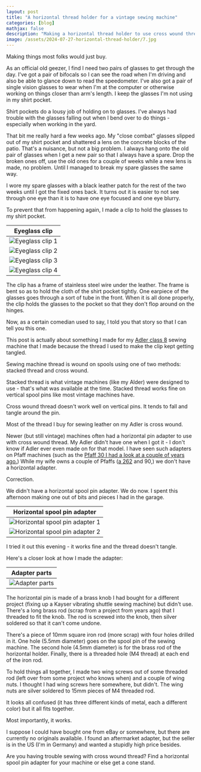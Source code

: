 ```yaml
---
layout: post
title: "A horizontal thread holder for a vintage sewing machine"
categories: [blog]
mathjax: false
description: "Making a horizontal thread holder to use cross wound thread on vintage sewing machines."
image: /assets/2024-07-27-horizontal-thread-holder/7.jpg
---
```

Making things most folks would just buy.

As an official old geezer, I find I need two pairs of glasses to get through the day.  I've got a pair of bifocals so I can see the road when I'm driving and also be able to glance down to read the speedometer.  I've also got a pair of single vision glasses to wear when I'm at the computer or otherwise working on things closer than arm's length.  I keep the glasses I'm not using in my shirt pocket.

Shirt pockets do a lousy job of holding on to glasses.  I've always had trouble with the glasses falling out when I bend over to do things - especially when working in the yard.

That bit me really hard a few weeks ago.  My "close combat" glasses slipped out of my shirt pocket and shattered a lens on the concrete blocks of the patio.  That's a nuisance, but not a big problem.  I always hang onto the old pair of glasses when I get a new pair so that I always have a spare.  Drop the broken ones off, use the old ones for a couple of weeks while a new lens is made, no problem.  Until I managed to break my spare glasses the same way.

I wore my spare glasses with a black leather patch for the rest of the two weeks until I got the fixed ones back.  It turns out it is easier to not see through one eye than it is to have one eye focused and one eye blurry.

To prevent that from happening again, I made a clip to hold the glasses to my shirt pocket.

|Eyeglass clip|
|-------------|
|![Eyeglass clip 1](/assets/2024-07-27-horizontal-thread-holder/1.jpg)|
|![Eyeglass clip 2](/assets/2024-07-27-horizontal-thread-holder/2.jpg)|
|![Eyeglass clip 3](/assets/2024-07-27-horizontal-thread-holder/3.jpg)|
|![Eyeglass clip 4](/assets/2024-07-27-horizontal-thread-holder/4.jpg)|

The clip has a frame of stainless steel wire under the leather.  The frame is bent so as to hold the cloth of the shirt pocket tightly. One earpiece of the glasses goes through a sort of tube in the front.  When it is all done properly, the clip holds the glasses to the pocket so that they don't flop around on the hinges.

Now, as a certain comedian used to say, I told you that story so that I can tell you this one.

This post is actually about something I made for my [Adler class 8](adler-toc) sewing machine that I made because the thread I used to make the clip kept getting tangled.

Sewing machine thread is wound on spools using one of two methods: stacked thread and cross wound.  

Stacked thread is what vintage machines (like my Alder) were designed to use - that's what was available at the time.  Stacked thread works fine on vertical spool pins like most vintage machines have.

Cross wound thread doesn't work well on vertical pins.  It tends to fall and tangle around the pin.

Most of the thread I buy for sewing leather on my Adler is cross wound.

Newer (but still vintage) machines often had a horizontal pin adapter to use with cross wound thread.  My Adler didn't have one when I got it - I don't know if Adler ever even made on for that model.  I have seen such adapters on Pfaff machines (such as the [Pfaff 30 I had a look at a couple of years ago.](pfaff30-toc))  While my wife owns a couple of Pfaffs ([a 262](pfaff-262-toc) and 90,) we don't have a horizontal adapter.

Correction.  

We didn't have a horizontal spool pin adapter.  We do now.  I spent this afternoon making one out of bits and pieces I had in the garage.

|Horizontal spool pin adapter|
|----------------------------|
|![Horizontal spool pin adapter 1](/assets/2024-07-27-horizontal-thread-holder/5.jpg)|
|![Horizontal spool pin adapter 2](/assets/2024-07-27-horizontal-thread-holder/7.jpg)|

I tried it out this evening - it works fine and the thread doesn't tangle.

Here's a closer look at how I made the adapter:

|Adapter parts|
|-------------|
|![Adapter parts](/assets/2024-07-27-horizontal-thread-holder/6.jpg)|

The horizontal pin is made of a brass knob I had bought for a different project (fixing up a Kayser vibrating shuttle sewing machine) but didn't use.  There's a long brass rod (scrap from a project from years ago) that I threaded to fit the knob.  The rod is screwed into the knob, then silver soldered so that it can't come undone.

There's a piece of 10mm square iron rod (more scrap) with four holes drilled in it.  One hole (5.5mm diameter) goes on the spool pin of the sewing machine.  The second hole (4.5mm diameter) is for the brass rod of the horizontal holder.  Finally, there is a threaded hole (M4 thread) at each end of the iron rod.

To hold things all together, I made two wing screws out of some threaded rod (left over from some project who knows when) and a couple of wing nuts.  I thought I had wing screws here somewhere, but didn't.  The wing nuts are silver soldered to 15mm pieces of M4 threaded rod.

It looks all confused (it has three different kinds of metal, each a different color) but it all fits together.

Most importantly, it works.

I suppose I could have bought one from eBay or somewhere, but there are currently no originals available.  I found an aftermarket adapter, but the seller is in the US (I'm in Germany) and wanted a stupidly high price besides.

Are you having trouble sewing with cross wound thread?  Find a horizontal spool pin adapter for your machine or else get a cone stand.


